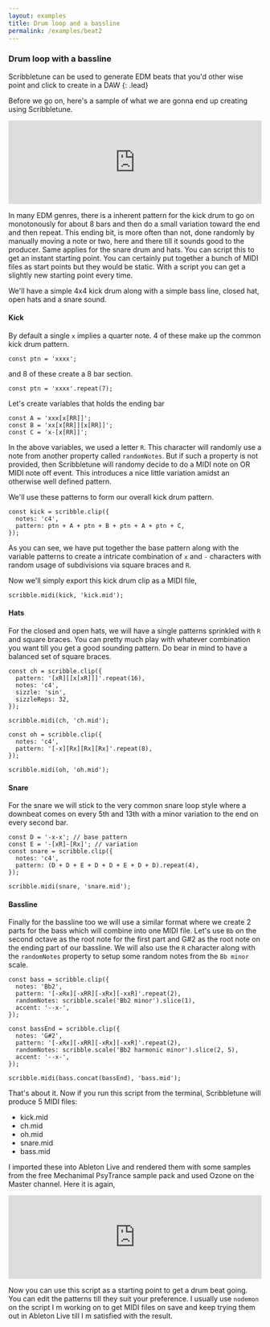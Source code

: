 ```yaml
---
layout: examples
title: Drum loop and a bassline
permalink: /examples/beat2
---
```


### Drum loop with a bassline

Scribbletune can be used to generate EDM beats that you'd other wise point and click to create in a DAW
{: .lead}

Before we go on, here's a sample of what we are gonna end up creating using Scribbletune.

<iframe width="100%" height="166" scrolling="no" frameborder="no" allow="autoplay" src="https://w.soundcloud.com/player/?url=https%3A//api.soundcloud.com/tracks/653204363&color=%23080404&auto_play=false&hide_related=false&show_comments=true&show_user=true&show_reposts=false&show_teaser=true"></iframe>

In many EDM genres, there is a inherent pattern for the kick drum to go on monotonously for about 8 bars and then do a small variation toward the end and then repeat. This ending bit, is more often than not, done randomly by manually moving a note or two, here and there till it sounds good to the producer. Same applies for the snare drum and hats. You can script this to get an instant starting point. You can certainly put together a bunch of MIDI files as start points but they would be static. With a script you can get a slightly new starting point every time.

We'll have a simple 4x4 kick drum along with a simple bass line, closed hat, open hats and a snare sound.

#### Kick

By default a single `x` implies a quarter note. 4 of these make up the common kick drum pattern.

```
const ptn = 'xxxx';
```

and 8 of these create a 8 bar section.

```
const ptn = 'xxxx'.repeat(7);
```

Let's create variables that holds the ending bar

```
const A = 'xxx[x[RR]]';
const B = 'xx[x[RR]][x[RR]]';
const C = 'x-[x[RR]]';
```

In the above variables, we used a letter `R`. This character will randomly use a note from another property called `randomNotes`. But if such a property is not provided, then Scribbletune will randomy decide to do a MIDI note on OR MIDI note off event. This introduces a nice little variation amidst an otherwise well defined pattern.

We'll use these patterns to form our overall kick drum pattern.

```
const kick = scribble.clip({
  notes: 'c4',
  pattern: ptn + A + ptn + B + ptn + A + ptn + C,
});
```

As you can see, we have put together the base pattern along with the variable patterns to create a intricate combination of `x` and `-` characters with random usage of subdivisions via square braces and `R`.

Now we'll simply export this kick drum clip as a MIDI file,

```
scribble.midi(kick, 'kick.mid');
```

#### Hats

For the closed and open hats, we will have a single patterns sprinkled with `R` and square braces. You can pretty much play with whatever combination you want till you get a good sounding pattern. Do bear in mind to have a balanced set of square braces.

```
const ch = scribble.clip({
  pattern: '[xR][[x[xR]]]'.repeat(16),
  notes: 'c4',
  sizzle: 'sin',
  sizzleReps: 32,
});

scribble.midi(ch, 'ch.mid');

const oh = scribble.clip({
  notes: 'c4',
  pattern: '[-x][Rx][Rx][Rx]'.repeat(8),
});

scribble.midi(oh, 'oh.mid');
```

#### Snare

For the snare we will stick to the very common snare loop style where a downbeat comes on every 5th and 13th with a minor variation to the end on every second bar.

```
const D = '-x-x'; // base pattern
const E = '-[xR]-[Rx]'; // variation
const snare = scribble.clip({
  notes: 'c4',
  pattern: (D + D + E + D + D + E + D + D).repeat(4),
});

scribble.midi(snare, 'snare.mid');
```

#### Bassline

Finally for the bassline too we will use a similar format where we create 2 parts for the bass which will combine into one MIDI file. Let's use `Bb` on the second octave as the root note for the first part and G#2 as the root note on the ending part of our bassline. We will also use the `R` character along with the `randomNotes` property to setup some random notes from the `Bb minor` scale.

```
const bass = scribble.clip({
  notes: 'Bb2',
  pattern: '[-xRx][-xRR][-xRx][-xxR]'.repeat(2),
  randomNotes: scribble.scale('Bb2 minor').slice(1),
  accent: '--x-',
});

const bassEnd = scribble.clip({
  notes: 'G#2',
  pattern: '[-xRx][-xRR][-xRx][-xxR]'.repeat(2),
  randomNotes: scribble.scale('Bb2 harmonic minor').slice(2, 5),
  accent: '--x-',
});

scribble.midi(bass.concat(bassEnd), 'bass.mid');
```

That's about it. Now if you run this script from the terminal, Scribbletune will produce 5 MIDI files:

- kick.mid
- ch.mid
- oh.mid
- snare.mid
- bass.mid

I imported these into Ableton Live and rendered them with some samples from the free Mechanimal PsyTrance sample pack and used Ozone on the Master channel. Here it is again,

<iframe width="100%" height="166" scrolling="no" frameborder="no" allow="autoplay" src="https://w.soundcloud.com/player/?url=https%3A//api.soundcloud.com/tracks/653204363&color=%23080404&auto_play=false&hide_related=false&show_comments=true&show_user=true&show_reposts=false&show_teaser=true"></iframe>

Now you can use this script as a starting point to get a drum beat going. You can edit the patterns till they suit your preference. I usually use `nodemon` on the script I m working on to get MIDI files on save and keep trying them out in Ableton Live till I m satisfied with the result.
